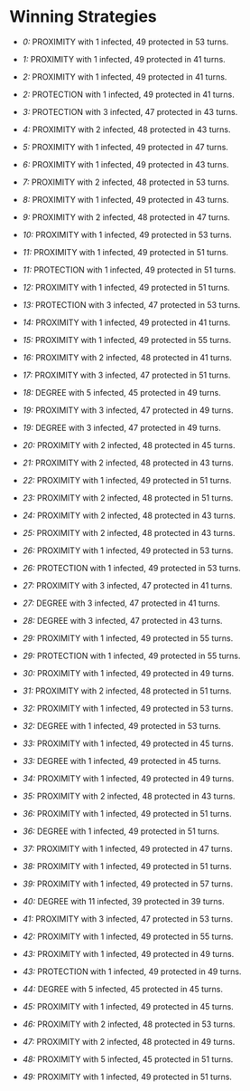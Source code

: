 # Winning Strategies

* _0:_ PROXIMITY with 1 infected, 49 protected in 53 turns.


* _1:_ PROXIMITY with 1 infected, 49 protected in 41 turns.


* _2:_ PROXIMITY with 1 infected, 49 protected in 41 turns.


* _2:_ PROTECTION with 1 infected, 49 protected in 41 turns.


* _3:_ PROTECTION with 3 infected, 47 protected in 43 turns.


* _4:_ PROXIMITY with 2 infected, 48 protected in 43 turns.


* _5:_ PROXIMITY with 1 infected, 49 protected in 47 turns.


* _6:_ PROXIMITY with 1 infected, 49 protected in 43 turns.


* _7:_ PROXIMITY with 2 infected, 48 protected in 53 turns.


* _8:_ PROXIMITY with 1 infected, 49 protected in 43 turns.


* _9:_ PROXIMITY with 2 infected, 48 protected in 47 turns.


* _10:_ PROXIMITY with 1 infected, 49 protected in 53 turns.


* _11:_ PROXIMITY with 1 infected, 49 protected in 51 turns.


* _11:_ PROTECTION with 1 infected, 49 protected in 51 turns.


* _12:_ PROXIMITY with 1 infected, 49 protected in 51 turns.


* _13:_ PROTECTION with 3 infected, 47 protected in 53 turns.


* _14:_ PROXIMITY with 1 infected, 49 protected in 41 turns.


* _15:_ PROXIMITY with 1 infected, 49 protected in 55 turns.


* _16:_ PROXIMITY with 2 infected, 48 protected in 41 turns.


* _17:_ PROXIMITY with 3 infected, 47 protected in 51 turns.


* _18:_ DEGREE with 5 infected, 45 protected in 49 turns.


* _19:_ PROXIMITY with 3 infected, 47 protected in 49 turns.


* _19:_ DEGREE with 3 infected, 47 protected in 49 turns.


* _20:_ PROXIMITY with 2 infected, 48 protected in 45 turns.


* _21:_ PROXIMITY with 2 infected, 48 protected in 43 turns.


* _22:_ PROXIMITY with 1 infected, 49 protected in 51 turns.


* _23:_ PROXIMITY with 2 infected, 48 protected in 51 turns.


* _24:_ PROXIMITY with 2 infected, 48 protected in 43 turns.


* _25:_ PROXIMITY with 2 infected, 48 protected in 43 turns.


* _26:_ PROXIMITY with 1 infected, 49 protected in 53 turns.


* _26:_ PROTECTION with 1 infected, 49 protected in 53 turns.


* _27:_ PROXIMITY with 3 infected, 47 protected in 41 turns.


* _27:_ DEGREE with 3 infected, 47 protected in 41 turns.


* _28:_ DEGREE with 3 infected, 47 protected in 43 turns.


* _29:_ PROXIMITY with 1 infected, 49 protected in 55 turns.


* _29:_ PROTECTION with 1 infected, 49 protected in 55 turns.


* _30:_ PROXIMITY with 1 infected, 49 protected in 49 turns.


* _31:_ PROXIMITY with 2 infected, 48 protected in 51 turns.


* _32:_ PROXIMITY with 1 infected, 49 protected in 53 turns.


* _32:_ DEGREE with 1 infected, 49 protected in 53 turns.


* _33:_ PROXIMITY with 1 infected, 49 protected in 45 turns.


* _33:_ DEGREE with 1 infected, 49 protected in 45 turns.


* _34:_ PROXIMITY with 1 infected, 49 protected in 49 turns.


* _35:_ PROXIMITY with 2 infected, 48 protected in 43 turns.


* _36:_ PROXIMITY with 1 infected, 49 protected in 51 turns.


* _36:_ DEGREE with 1 infected, 49 protected in 51 turns.


* _37:_ PROXIMITY with 1 infected, 49 protected in 47 turns.


* _38:_ PROXIMITY with 1 infected, 49 protected in 51 turns.


* _39:_ PROXIMITY with 1 infected, 49 protected in 57 turns.


* _40:_ DEGREE with 11 infected, 39 protected in 39 turns.


* _41:_ PROXIMITY with 3 infected, 47 protected in 53 turns.


* _42:_ PROXIMITY with 1 infected, 49 protected in 55 turns.


* _43:_ PROXIMITY with 1 infected, 49 protected in 49 turns.


* _43:_ PROTECTION with 1 infected, 49 protected in 49 turns.


* _44:_ DEGREE with 5 infected, 45 protected in 45 turns.


* _45:_ PROXIMITY with 1 infected, 49 protected in 45 turns.


* _46:_ PROXIMITY with 2 infected, 48 protected in 53 turns.


* _47:_ PROXIMITY with 2 infected, 48 protected in 49 turns.


* _48:_ PROXIMITY with 5 infected, 45 protected in 51 turns.


* _49:_ PROXIMITY with 1 infected, 49 protected in 51 turns.


